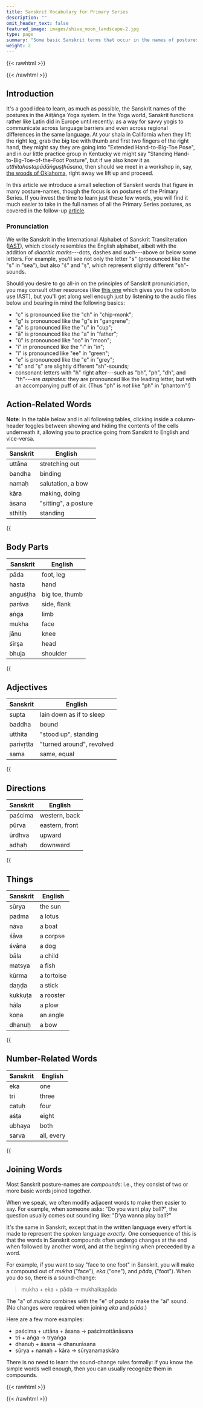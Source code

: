 ```yaml
---
title: Sanskrit Vocabulary for Primary Series
description: ""
omit_header_text: false
featured_image: images/shiva_moon_landscape-2.jpg
type: page
summary: "Some basic Sanskrit terms that occur in the names of postures, especially in the Primary Series."
weight: 2
---
```


{{< rawhtml >}}
<style>
th:hover {
  color: #AAA7EA;
}
</style>
{{< /rawhtml >}}

## Introduction

It's a good idea to learn, as much as possible, the Sanskrit names of the postures in the Aśṭāṅga Yoga system.  In the Yoga world, Sanskrit functions rather like Latin did in Europe until recently:  as a way for savvy yogis to communicate across language barriers and even across regional differences in the same language.  At your shala in California when they lift the right leg, grab the big toe with thumb and first two fingers of the right hand, they might say they are going into "Extended Hand-to-Big-Toe Pose", and in our little practice group in Kentucky we might say "Standing Hand-to-Big-Toe-of-the-Foot Posture", but if we also know it as *utthitahastapādāṅguṣṭhāsana*, then should we meet in a workshop in, say, <a href="https://ashtangayogastudio.com/magicforest" target="_blank">the woods of Oklahoma</a>, right away we lift up and proceed.

In this article we introduce a small selection  of Sanskrit words that figure in many posture-names, though the focus is on postures of the Primary Series.  If you invest the time to learn just these few words, you will find it much easier to take in the full names of all the Primary Series postures, as covered in the follow-up <a href="articles/primary/">article</a>.

### Pronunciation

We write Sanskrit in the International Alphabet of Sanskrit Transliteration (<a href="https://en.wikipedia.org/wiki/International_Alphabet_of_Sanskrit_Transliteration" target="_blank">IAST</a>), which closely resembles the English alphabet, albeit with the addition of *diacritic marks*---dots, dashes and such---above or below some letters.  For example, you'll see not only the letter "s" (pronounced like the "s" in "sea"), but also "ś" and "ṣ", which represent slightly different "sh"-sounds.

Should you desire to go all-in on the principles of Sanskrit pronuniciation, you may consult other resources (like <a href="https://learnsanskrit.org/sounds/" target="_blank">this one</a> which gives you the option to use IAST), but you'll get along well enough just by listening to the audio files below and bearing in mind the following basics:

* "c" is pronounced like the "ch" in "chip-monk";
* "g" is pronounced like the "g"s in "gangrene";
* "a" is pronounced like the "u" in "cup";
* "ā" is pronounced like the "a" in "father";
* "ū" is pronounced like "oo" in "moon";
* "i" in pronounced like the "i" in "in";
* "ī" is pronounced like "ee" in "green";
* "e" is pronounced like the "e" in "grey";
* "ś" and "ṣ" are slightly different "sh"-sounds;
* consonant-letters with "h" right after---such as "bh", "ph", "dh", and "th"---are *aspirates*:  they are pronounced like the leading letter, but with an accompanying puff of air.  (Thus "ph" is *not* like "ph" in "phantom"!)

## Action-Related Words

**Note**:  In the table below and in all following tables, clicking inside a column-header toggles between showing and hiding the contents of the cells underneath it, allowing you to practice going from Sanskrit to English and vice-versa.

Sanskrit | English
-------- | ----------
uttāna | stretching out
bandha | binding
namaḥ | salutation, a bow
kāra | making, doing
āsana | "sitting", a posture
sthitiḥ | standing

{{<audio src="/audio/terms/action.m4a" span="3" title="Pronunciation">}}


## Body Parts

Sanskrit | English
-------- | ----------
pāda | foot, leg
hasta | hand
aṅguśṭha | big toe, thumb
parśva | side, flank
aṅga | limb
mukha | face
jānu | knee
śīrṣa | head
bhuja | shoulder

{{<audio src="/audio/terms/body.m4a" span="3" title="Pronunciation">}}


## Adjectives

Sanskrit | English
-------- | ----------
supta | lain down as if to sleep
baddha | bound
utthita | "stood up", standing
parivṛtta | "turned around", revolved
sama | same, equal

{{<audio src="/audio/terms/adjectives.m4a" span="3" title="Pronunciation">}}


## Directions

Sanskrit | English
-------- | ----------
paścima | western, back
pūrva | eastern, front
ūrdhva | upward
adhaḥ | downward

{{<audio src="/audio/terms/directions.m4a" span="3" title="Pronunciation">}}


## Things

Sanskrit | English
-------- | ----------
sūrya | the sun
padma | a lotus
nāva | a boat
śāva | a corpse
śvāna | a dog
bāla | a child
matsya | a fish
kūrma | a tortoise
daṇḍa | a stick
kukkuṭa | a rooster
hāla | a plow
koṇa | an angle
dhanuḥ | a bow

{{<audio src="/audio/terms/things.m4a" span="3" title="Pronunciation">}}

## Number-Related Words

Sanskrit | English
-------- | ----------
eka | one
tri | three
catuḥ | four
aśṭa | eight
ubhaya | both
sarva | all, every

{{<audio src="/audio/terms/number.m4a" span="3" title="Pronunciation">}}


## Joining Words

Most Sanskrit posture-names are *compounds*:  i.e., they consist of two or more basic words joined together.

When we speak, we often modify adjacent words to make then easier to say.  For example, when someone asks: "Do you want play ball?", the question usually comes out sounding like: "D'ya wanna play ball?"

It's the same in Sanskrit, except that in the written language every effort is made to represent the spoken language *exactly*. One consequence of this is that the words in Sanskrit compounds often undergo changes at the end when followed by another word, and at the beginning when preceeded by a word.

For example, if you want to say "face to one foot" in Sanskrit, you will make a compound out of *mukha* ("face"), *eka* ("one"), and *pāda*, ("foot").  When you do so, there is a sound-change:

>mukha + eka + pāda &#8594;  mukhaikapāda

The "a" of *mukha* combines with the "e" of *pada* to make the "ai" sound. (No changes were required when joining *eka* and *pāda*.)

Here are a few more examples:

* paścima + uttāna + āsana &#8594;  paścimottānāsana
* tri + aṅga &#8594;  tryaṅga
* dhanuḥ + āsana &#8594;  dhanurāsana
* sūrya + namaḥ + kāra &#8594;  sūryanamaskāra

There is no need to learn the sound-change rules formally:  if you know the simple words well enough, then you can usually recognize them in compounds.

{{< rawhtml >}}
<script>
    
/**************************************************
  * for tables where second column shows text when 
  * mouse hovers
  ************************************************/

function modifyColumn(table, columnIndex, language) {
    const headers = table.getElementsByTagName("th");
    headers[columnIndex].innerHTML = `Hide ${language}`;
    headers[columnIndex].addEventListener("click", function(e) {
        console.log("hello");
        const rows = table.getElementsByTagName('tr');
        for (let i = 0; i < rows.length; i++) {
            const cells = rows[i].getElementsByTagName('td');
            if (cells.length > columnIndex) {
              let elem = cells[columnIndex]
              let hidden = elem.style.visibility === "hidden";
              console.log(hidden);
              if (hidden) {
                elem.style.visibility = "visible";
                e.target.innerHTML = `Hide ${language}`;
              } else {
                elem.style.visibility = "hidden";
                e.target.innerHTML = `Show ${language}`;
              }
            }
          }
    });
    
  }

  const termTables = document.getElementsByTagName("table");
  for (let tab of termTables) {
    modifyColumn(tab, 0, "Sanskrit");
    modifyColumn(tab, 1, "English");
  }


</script>
{{< /rawhtml >}}

